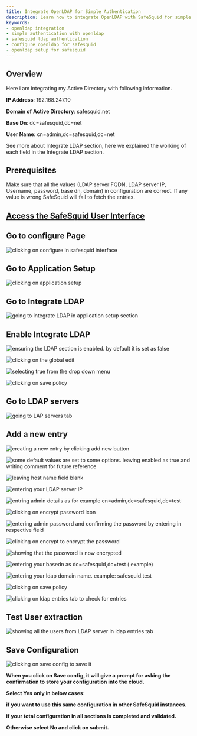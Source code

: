 ```yaml
---
title: Integrate OpenLDAP for Simple Authentication
description: Learn how to integrate OpenLDAP with SafeSquid for simple authentication, including configuration steps for LDAP server, user extraction, and testing.
keywords:
- openldap integration
- simple authentication with openldap
- safesquid ldap authentication
- configure openldap for safesquid
- openldap setup for safesquid
---
```


## Overview

Here i am integrating my Active Directory with following information.

**IP Address**: 192.168.247.10

**Domain of Active Directory**: safesquid.net

**Base Dn**: dc=safesquid,dc=net

**User Name**: cn=admin,dc=safesquid,dc=net

See more about Integrate LDAP section, here we explained the working of each field in the Integrate LDAP section.

## Prerequisites

Make sure that all the values (LDAP server FQDN, LDAP server IP, Username, password, base dn, domain) in configuration are correct. If any value is wrong SafeSquid will fail to fetch the entries.

## [Access the SafeSquid User Interface](/docs/08-SafeSquid%20Interface/Accessing%20the%20SafeSquid%20Interface.md)

## Go to configure Page

![clicking on configure in safesquid interface](/img/How_To/Integrate_openLDAP_for_simple_authentication/image1.webp)

## Go to Application Setup 

![clicking on application setup](/img/How_To/Integrate_openLDAP_for_simple_authentication/image2.webp)

## Go to Integrate LDAP

![going to integrate LDAP in application setup section](/img/How_To/Integrate_openLDAP_for_simple_authentication/image3.webp)

## Enable Integrate LDAP 

![ensuring the LDAP section is enabled. by default it is set as false](/img/How_To/Integrate_openLDAP_for_simple_authentication/image4.webp)

![clicking on the global edit ](/img/How_To/Integrate_openLDAP_for_simple_authentication/image5.webp)

![selecting true from the drop down menu](/img/How_To/Integrate_openLDAP_for_simple_authentication/image6.webp)

![clicking on save policy](/img/How_To/Integrate_openLDAP_for_simple_authentication/image7.webp)

## Go to LDAP servers

![going to LAP servers tab](/img/How_To/Integrate_openLDAP_for_simple_authentication/image8.webp)

## Add a new entry 

![creating a new entry by clicking add new button](/img/How_To/Integrate_openLDAP_for_simple_authentication/image9.webp)

![some default values are set to some options. leaving enabled as true and writing comment for future reference](/img/How_To/Integrate_openLDAP_for_simple_authentication/image10.webp)

![leaving host name field blank](/img/How_To/Integrate_openLDAP_for_simple_authentication/image11.webp)

![entering your LDAP server IP ](/img/How_To/Integrate_openLDAP_for_simple_authentication/image12.webp)

![entring admin details as for example cn=admin,dc=safesquid,dc=test ](/img/How_To/Integrate_openLDAP_for_simple_authentication/image13.webp)

![clicking on encrypt password icon](/img/How_To/Integrate_openLDAP_for_simple_authentication/image14.webp)

![entering admin password and confirming the password by entering in respective field](/img/How_To/Integrate_openLDAP_for_simple_authentication/image15.webp)

![clicking on encrypt to encrypt the password](/img/How_To/Integrate_openLDAP_for_simple_authentication/image16.webp)

![showing that the password is now encrypted](/img/How_To/Integrate_openLDAP_for_simple_authentication/image17.webp)

![entering your basedn as dc=safesquid,dc=test ( example)](/img/How_To/Integrate_openLDAP_for_simple_authentication/image18.webp)

![entering your ldap domain name. example: safesquid.test](/img/How_To/Integrate_openLDAP_for_simple_authentication/image19.webp)

![clicking on save policy](/img/How_To/Integrate_openLDAP_for_simple_authentication/image20.webp)

![clicking on ldap entries tab to check for entries](/img/How_To/Integrate_openLDAP_for_simple_authentication/image21.webp)

## Test User extraction 

![showing all the users from LDAP server in ldap entries tab](/img/How_To/Integrate_openLDAP_for_simple_authentication/image22.webp)

## Save Configuration 

![clicking on save config to save it](/img/How_To/Integrate_openLDAP_for_simple_authentication/image23.webp)

**When you click on Save config, it will give a prompt for asking the confirmation to store your configuration into the cloud.**

**Select Yes only in below cases:**

**if you want to use this same configuration in other SafeSquid instances.**

**if your total configuration in all sections is completed and validated.**

**Otherwise select No and click on submit.**

